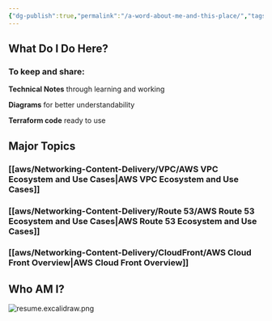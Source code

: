 ```yaml
---
{"dg-publish":true,"permalink":"/a-word-about-me-and-this-place/","tags":["gardenEntry"]}
---
```



## What Do I Do Here?

### To keep and share: 

**Technical Notes** through learning and working

**Diagrams** for better understandability

**Terraform code** ready to use




## Major Topics

### [[aws/Networking-Content-Delivery/VPC/AWS VPC Ecosystem and Use Cases\|AWS VPC Ecosystem and Use Cases]]
### [[aws/Networking-Content-Delivery/Route 53/AWS Route 53 Ecosystem and Use Cases\|AWS Route 53 Ecosystem and Use Cases]]
### [[aws/Networking-Content-Delivery/CloudFront/AWS Cloud Front Overview\|AWS Cloud Front Overview]]





## Who AM I?

![resume.excalidraw.png](/img/user/resume/resume.excalidraw.png)





